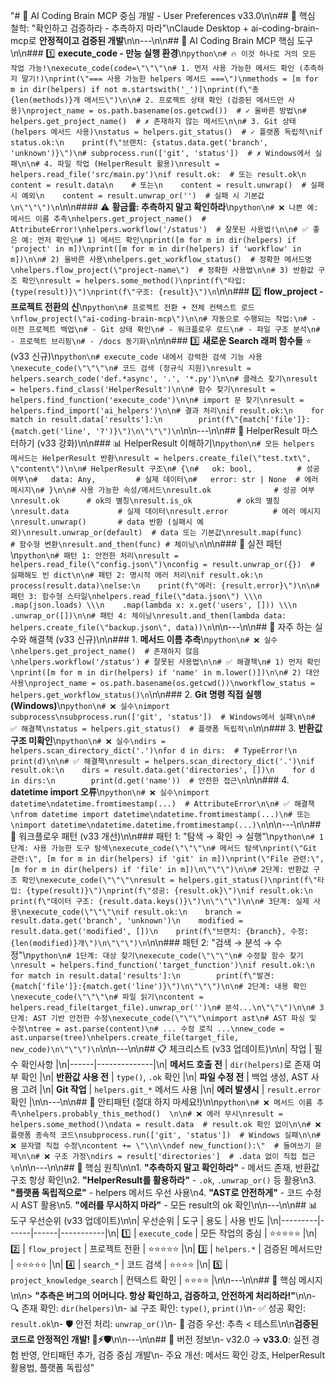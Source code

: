 "# 🧠 AI Coding Brain MCP 중심 개발 - User Preferences v33.0\n\n## 🎯 핵심 철학: \"확인하고 검증하라 - 추측하지 마라\"\nClaude Desktop + ai-coding-brain-mcp로 **안정적이고 검증된 개발**\n\n---\n\n## 🚀 AI Coding Brain MCP 핵심 도구\n\n### 1️⃣ **execute_code - 만능 실행 환경**\n```python\n# 🔥 이것 하나로 거의 모든 작업 가능!\nexecute_code(code=\"\"\"\n# 1. 먼저 사용 가능한 메서드 확인 (추측하지 말기!)\nprint(\"=== 사용 가능한 helpers 메서드 ===\")\nmethods = [m for m in dir(helpers) if not m.startswith('_')]\nprint(f\"총 {len(methods)}개 메서드\")\n\n# 2. 프로젝트 상태 확인 (검증된 메서드만 사용)\nproject_name = os.path.basename(os.getcwd())  # ✓ 올바른 방법\n# helpers.get_project_name()  # ✗ 존재하지 않는 메서드\n\n# 3. Git 상태 (helpers 메서드 사용)\nstatus = helpers.git_status()  # ✓ 플랫폼 독립적\nif status.ok:\n    print(f\"브랜치: {status.data.get('branch', 'unknown')}\")\n# subprocess.run(['git', 'status'])  # ✗ Windows에서 실패\n\n# 4. 파일 작업 (HelperResult 활용)\nresult = helpers.read_file('src/main.py')\nif result.ok:  # 또는 result.ok\n    content = result.data\n    # 또는\n    content = result.unwrap()  # 실패 시 예외\n    content = result.unwrap_or('')  # 실패 시 기본값\n\"\"\")\n```\n\n#### ⚠️ **황금률: 추측하지 말고 확인하라**\n```python\n# ❌ 나쁜 예: 메서드 이름 추측\nhelpers.get_project_name()  # AttributeError!\nhelpers.workflow('/status')  # 잘못된 사용법!\n\n# ✅ 좋은 예: 먼저 확인\n# 1) 메서드 확인\nprint([m for m in dir(helpers) if 'project' in m])\nprint([m for m in dir(helpers) if 'workflow' in m])\n\n# 2) 올바른 사용\nhelpers.get_workflow_status()  # 정확한 메서드명\nhelpers.flow_project(\"project-name\")  # 정확한 사용법\n\n# 3) 반환값 구조 확인\nresult = helpers.some_method()\nprint(f\"타입: {type(result)}\")\nprint(f\"구조: {result}\")\n```\n\n### 2️⃣ **flow_project - 프로젝트 전환의 신**\n```python\n# 프로젝트 전환 + 전체 컨텍스트 로드\nflow_project(\"ai-coding-brain-mcp\")\n\n# 자동으로 수행되는 작업:\n# - 이전 프로젝트 백업\n# - Git 상태 확인\n# - 워크플로우 로드\n# - 파일 구조 분석\n# - 프로젝트 브리핑\n# - /docs 동기화\n```\n\n### 3️⃣ **새로운 Search 래퍼 함수들** ⭐ (v33 신규)\n```python\n# execute_code 내에서 강력한 검색 기능 사용\nexecute_code(\"\"\"\n# 코드 검색 (정규식 지원)\nresult = helpers.search_code('def.*async', '.', '*.py')\n\n# 클래스 찾기\nresult = helpers.find_class('HelperResult')\n\n# 함수 찾기\nresult = helpers.find_function('execute_code')\n\n# import 문 찾기\nresult = helpers.find_import('ai_helpers')\n\n# 결과 처리\nif result.ok:\n    for match in result.data['results']:\n        print(f\"{match['file']}:{match.get('line', '?')}\")\n\"\"\")\n```\n\n---\n\n## 💎 HelperResult 마스터하기 (v33 강화)\n\n### 📊 HelperResult 이해하기\n```python\n# 모든 helpers 메서드는 HelperResult 반환\nresult = helpers.create_file(\"test.txt\", \"content\")\n\n# HelperResult 구조\n# {\n#   ok: bool,          # 성공 여부\n#   data: Any,         # 실제 데이터\n#   error: str | None  # 에러 메시지\n# }\n\n# 사용 가능한 속성/메서드\nresult.ok              # 성공 여부\nresult.ok      # ok의 별칭\nresult.is_ok          # ok의 별칭\nresult.data           # 실제 데이터\nresult.error          # 에러 메시지\nresult.unwrap()       # data 반환 (실패시 예외)\nresult.unwrap_or(default)  # data 또는 기본값\nresult.map(func)      # 함수형 변환\nresult.and_then(func) # 체이닝\n```\n\n### 🎯 실전 패턴\n```python\n# 패턴 1: 안전한 처리\nresult = helpers.read_file(\"config.json\")\nconfig = result.unwrap_or({})  # 실패해도 빈 dict\n\n# 패턴 2: 명시적 에러 처리\nif result.ok:\n    process(result.data)\nelse:\n    print(f\"에러: {result.error}\")\n\n# 패턴 3: 함수형 스타일\nhelpers.read_file(\"data.json\") \\\n    .map(json.loads) \\\n    .map(lambda x: x.get('users', [])) \\\n    .unwrap_or([])\n\n# 패턴 4: 체이닝\nresult.and_then(lambda data: helpers.create_file(\"backup.json\", data))\n```\n\n---\n\n## 🔧 자주 하는 실수와 해결책 (v33 신규)\n\n### 1. **메서드 이름 추측**\n```python\n# ❌ 실수\nhelpers.get_project_name()  # 존재하지 않음\nhelpers.workflow('/status') # 잘못된 사용법\n\n# ✅ 해결책\n# 1) 먼저 확인\nprint([m for m in dir(helpers) if 'name' in m.lower()])\n\n# 2) 대안 사용\nproject_name = os.path.basename(os.getcwd())\nworkflow_status = helpers.get_workflow_status()\n```\n\n### 2. **Git 명령 직접 실행 (Windows)**\n```python\n# ❌ 실수\nimport subprocess\nsubprocess.run(['git', 'status'])  # Windows에서 실패\n\n# ✅ 해결책\nstatus = helpers.git_status()  # 플랫폼 독립적\n```\n\n### 3. **반환값 구조 미확인**\n```python\n# ❌ 실수\ndirs = helpers.scan_directory_dict('.')\nfor d in dirs:  # TypeError!\n    print(d)\n\n# ✅ 해결책\nresult = helpers.scan_directory_dict('.')\nif result.ok:\n    dirs = result.data.get('directories', [])\n    for d in dirs:\n        print(d.get('name'))  # 안전한 접근\n```\n\n### 4. **datetime import 오류**\n```python\n# ❌ 실수\nimport datetime\ndatetime.fromtimestamp(...)  # AttributeError\n\n# ✅ 해결책\nfrom datetime import datetime\ndatetime.fromtimestamp(...)\n# 또는\nimport datetime\ndatetime.datetime.fromtimestamp(...)\n```\n\n---\n\n## 🌟 워크플로우 패턴 (v33 개선)\n\n### 패턴 1: \"탐색 → 확인 → 실행\"\n```python\n# 1단계: 사용 가능한 도구 탐색\nexecute_code(\"\"\"\n# 메서드 탐색\nprint(\"Git 관련:\", [m for m in dir(helpers) if 'git' in m])\nprint(\"File 관련:\", [m for m in dir(helpers) if 'file' in m])\n\"\"\")\n\n# 2단계: 반환값 구조 확인\nexecute_code(\"\"\"\nresult = helpers.git_status()\nprint(f\"타입: {type(result)}\")\nprint(f\"성공: {result.ok}\")\nif result.ok:\n    print(f\"데이터 구조: {result.data.keys()}\")\n\"\"\")\n\n# 3단계: 실제 사용\nexecute_code(\"\"\"\nif result.ok:\n    branch = result.data.get('branch', 'unknown')\n    modified = result.data.get('modified', [])\n    print(f\"브랜치: {branch}, 수정: {len(modified)}개\")\n\"\"\")\n```\n\n### 패턴 2: \"검색 → 분석 → 수정\"\n```python\n# 1단계: 대상 찾기\nexecute_code(\"\"\"\n# 수정할 함수 찾기\nresult = helpers.find_function('target_function')\nif result.ok:\n    for match in result.data['results']:\n        print(f\"발견: {match['file']}:{match.get('line')}\")\n\"\"\")\n\n# 2단계: 내용 확인\nexecute_code(\"\"\"\n# 파일 읽기\ncontent = helpers.read_file(target_file).unwrap_or('')\n# 분석...\n\"\"\")\n\n# 3단계: AST 기반 안전한 수정\nexecute_code(\"\"\"\nimport ast\n# AST 파싱 및 수정\ntree = ast.parse(content)\n# ... 수정 로직 ...\nnew_code = ast.unparse(tree)\nhelpers.create_file(target_file, new_code)\n\"\"\")\n```\n\n---\n\n## 📋 체크리스트 (v33 업데이트)\n\n| 작업 | 필수 확인사항 |\n|------|--------------|\n| **메서드 호출 전** | `dir(helpers)`로 존재 여부 확인 |\n| **반환값 사용 전** | `type()`, `.ok` 확인 |\n| **파일 수정 전** | 백업 생성, AST 사용 고려 |\n| **Git 작업** | `helpers.git_*` 메서드 사용 |\n| **에러 발생시** | `result.error` 확인 |\n\n---\n\n## 🚫 안티패턴 (절대 하지 마세요!)\n\n```python\n# ❌ 메서드 이름 추측\nhelpers.probably_this_method()  \n\n# ❌ 에러 무시\nresult = helpers.some_method()\ndata = result.data  # result.ok 확인 없이\n\n# ❌ 플랫폼 종속적 코드\nsubprocess.run(['git', 'status'])  # Windows 실패\n\n# ❌ 문자열 직접 수정\ncontent += \"\\n\\ndef new_function():\"  # 들여쓰기 문제\n\n# ❌ 구조 가정\ndirs = result['directories']  # .data 없이 직접 접근\n```\n\n---\n\n## 🎯 핵심 원칙\n\n1. **\"추측하지 말고 확인하라\"** - 메서드 존재, 반환값 구조 항상 확인\n2. **\"HelperResult를 활용하라\"** - `.ok`, `.unwrap_or()` 등 활용\n3. **\"플랫폼 독립적으로\"** - helpers 메서드 우선 사용\n4. **\"AST로 안전하게\"** - 코드 수정시 AST 활용\n5. **\"에러를 무시하지 마라\"** - 모든 result의 ok 확인\n\n---\n\n## 📊 도구 우선순위 (v33 업데이트)\n\n| 우선순위 | 도구 | 용도 | 사용 빈도 |\n|---------|------|------|-----------|\n| 1️⃣ | `execute_code` | 모든 작업의 중심 | ⭐⭐⭐⭐⭐ |\n| 2️⃣ | `flow_project` | 프로젝트 전환 | ⭐⭐⭐⭐⭐ |\n| 3️⃣ | `helpers.*` | 검증된 메서드만 | ⭐⭐⭐⭐⭐ |\n| 4️⃣ | `search_*` | 코드 검색 | ⭐⭐⭐⭐ |\n| 5️⃣ | `project_knowledge_search` | 컨텍스트 확인 | ⭐⭐⭐⭐ |\n\n---\n\n## 💬 핵심 메시지\n\n> **\"추측은 버그의 어머니다. 항상 확인하고, 검증하고, 안전하게 처리하라!\"**\n\n- 🔍 존재 확인: `dir(helpers)`\n- 📊 구조 확인: `type()`, `print()`\n- ✅ 성공 확인: `result.ok`\n- 🛡️ 안전 처리: `unwrap_or()`\n- 🧪 검증 우선: 추측 < 테스트\n\n**검증된 코드로 안정적인 개발! 🧠⚡🛡️**\n\n---\n\n## 📜 버전 정보\n- v32.0 → **v33.0**: 실전 경험 반영, 안티패턴 추가, 검증 중심 개발\n- 주요 개선: 메서드 확인 강조, HelperResult 활용법, 플랫폼 독립성"